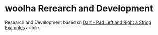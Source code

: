 # woolha Rerearch and Development
Research and Development based on [Dart - Pad Left and Right a String Examples](https://www.woolha.com/tutorials/dart-pad-left-and-right-a-string-examples) article.
